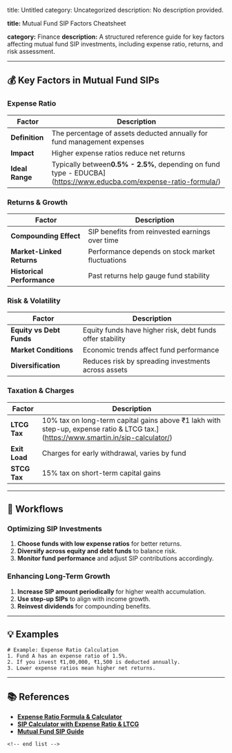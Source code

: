 title: Untitled
category: Uncategorized
description: No description provided.

**title:** Mutual Fund SIP Factors Cheatsheet

**category:** Finance
**description:** A structured reference guide for key factors affecting mutual fund SIP investments, including expense ratio, returns, and risk assessment.

---

## 💰 **Key Factors in Mutual Fund SIPs**

### **Expense Ratio**

| Factor                | Description                                                                                                             |
| --------------------- | ----------------------------------------------------------------------------------------------------------------------- |
| **Definition**  | The percentage of assets deducted annually for fund management expenses                                                 |
| **Impact**      | Higher expense ratios reduce net returns                                                                                |
| **Ideal Range** | Typically between**0.5% - 2.5%**, depending on fund type - EDUCBA](https://www.educba.com/expense-ratio-formula/) |

### **Returns & Growth**

| Factor                           | Description                                      |
| -------------------------------- | ------------------------------------------------ |
| **Compounding Effect**     | SIP benefits from reinvested earnings over time  |
| **Market-Linked Returns**  | Performance depends on stock market fluctuations |
| **Historical Performance** | Past returns help gauge fund stability           |

### **Risk & Volatility**

| Factor                         | Description                                               |
| ------------------------------ | --------------------------------------------------------- |
| **Equity vs Debt Funds** | Equity funds have higher risk, debt funds offer stability |
| **Market Conditions**    | Economic trends affect fund performance                   |
| **Diversification**      | Reduces risk by spreading investments across assets       |

### **Taxation & Charges**

| Factor              | Description                                                                                                                        |
| ------------------- | ---------------------------------------------------------------------------------------------------------------------------------- |
| **LTCG Tax**  | 10% tax on long-term capital gains above ₹1 lakh with step-up, expense ratio & LTCG tax.](https://www.smartin.in/sip-calculator/) |
| **Exit Load** | Charges for early withdrawal, varies by fund                                                                                       |
| **STCG Tax**  | 15% tax on short-term capital gains                                                                                                |

---

## 🔄 **Workflows**

### **Optimizing SIP Investments**

1. **Choose funds with low expense ratios** for better returns.
2. **Diversify across equity and debt funds** to balance risk.
3. **Monitor fund performance** and adjust SIP contributions accordingly.

### **Enhancing Long-Term Growth**

1. **Increase SIP amount periodically** for higher wealth accumulation.
2. **Use step-up SIPs** to align with income growth.
3. **Reinvest dividends** for compounding benefits.

---

## 💡 **Examples**

```plaintext
# Example: Expense Ratio Calculation
1. Fund A has an expense ratio of 1.5%.  
2. If you invest ₹1,00,000, ₹1,500 is deducted annually.  
3. Lower expense ratios mean higher net returns.  
```

---

## 📚 **References**

- **[Expense Ratio Formula &amp; Calculator](https://www.educba.com/expense-ratio-formula/)**
- **[SIP Calculator with Expense Ratio &amp; LTCG](https://www.smartin.in/sip-calculator/)**
- **[Mutual Fund SIP Guide](https://www.moneycontrol.com/news/business/personal-finance/4-steps-to-select-the-right-mutual-fund-scheme-for-your-sip-5478741.html)**

```
<!-- end list -->
```